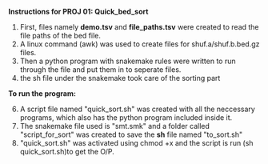 
**Instructions for PROJ 01: Quick_bed_sort**

1. First, files namely **demo.tsv** and **file_paths.tsv** were created to read the file paths of the bed file.
2. A linux command (awk) was used to create files for shuf.a/shuf.b.bed.gz files.
3. Then a python program with snakemake rules were written to run through the file and put them in to seperate files.
4. the sh file under the snakemake took care of the sorting part

**To run the program:**
   
6. A script file named "quick_sort.sh" was created with all the neccessary programs, which also has the python program included inside it.
7. The snakemake file  used is "smt.smk" and a folder called "script_for_sort" was created to save the **sh** file named "to_sort.sh"
9. "quick_sort.sh" was activated using chmod +x and the script is run (sh quick_sort.sh)to get the O/P.
